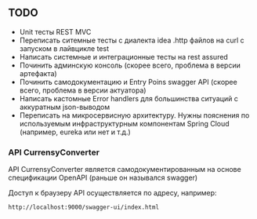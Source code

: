 ## TODO
- Unit тесты REST MVC
- Переписать ситемные тесты с диалекта idea .http файлов на curl с запуском в лайвцикле test
- Написать системные и интеграционные тесты на rest assured
- Починить админскую консоль (скорее всего, проблема в версии артефакта)
- Починить самодокументацию и Entry Poins swagger API (скорее всего, проблема в версии актуатора)
- Написать кастомные Error handlers для большинства ситуаций с аккуратным json-выводом
- Переписать на микросервисную архитектуру. Нужны пояснения по используемым инфраструктурным компонентам Spring Cloud (например, eureka или нет и т.д.)

### API CurrensyConverter

API CurrensyConverter является самодокументированным на основе спецификации OpenAPI (раньше он назывался swagger)

Доступ к браузеру API осуществляется по адресу, например:
```aidl
http://localhost:9000/swagger-ui/index.html
```
